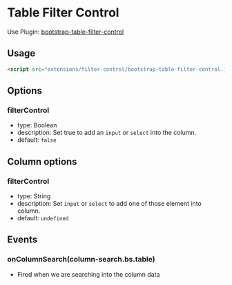 # Table Filter Control

Use Plugin: [bootstrap-table-filter-control](https://github.com/wenzhixin/bootstrap-table/tree/master/src/extensions/filter-control)

## Usage

```html
<script src="extensions/filter-control/bootstrap-table-filter-control.js"></script>
```

## Options

### filterControl

* type: Boolean
* description: Set true to add an `input` or `select` into the column.
* default: `false`

## Column options

### filterControl

* type: String
* description: Set `input` or `select` to add one of those element into column.
* default: `undefined`

## Events

### onColumnSearch(column-search.bs.table)

* Fired when we are searching into the column data